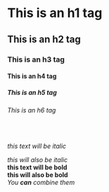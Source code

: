 <!-- this is a comment -->

<!-- headers -->
# This is an h1 tag
## This is an h2 tag
### This is an h3 tag
#### This is an h4 tag
##### This is an h5 tag
###### This is an h6 tag

<br>

<!-- emphasis -->
*this text will be italic*<br>
<!-- adding the html br tag after a line creates a line break -->

_this will also be italic_<br>
**this text will be bold**<br>
__this will also be bold__<br>
*You **can** combine them*<br>
<!-- why did that change in my ide? - it changes to kind of give you a preview i guess -->
